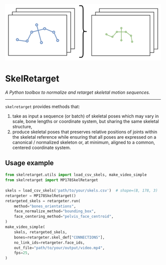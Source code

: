 ![Logo](./logo.png)

# SkelRetarget

*A Python toolbox to normalize and retarget skeletal motion sequences.*

---

`skelretarget` provides methods that:
1) take as input a sequence (or batch) of skeletal poses which may vary in scale, bone lengths 
or coordinate system, but sharing the same skeletal structure,
2) produce skeletal poses that preserves relative positions of joints within the skeletal reference 
while ensuring that all poses are expressed on a canonical / normalized skeleton or, at minimum, aligned to a common,
centered coordinate system.

## Usage example

```python
from skelretarget.utils import load_csv_skels, make_video_simple
from skelretarget import MP178SkelRetarget

skels = load_csv_skels('path/to/your/skels.csv')  # shape=(B, 178, 3) | assuming a Mediapipe-like 178 joints skeletal structure
retargeter = MP178SkelRetarget()
retargeted_skels = retargeter.run(
    method="bones_orientations",
    face_normalize_method="bounding_box", 
    face_centering_method="pelvis_face_centroid",
)
make_video_simple(
    skels, retargeted_skels, 
    bones=retargeter.skel_def["CONNECTIONS"],
    no_link_ids=retargeter.face_ids,
    out_file="path/to/your/output/video.mp4",
    fps=25,
)
```
